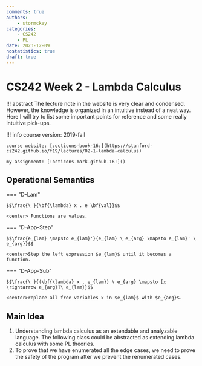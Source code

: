 ```yaml
---
comments: true
authors:
    - stormckey
categories:
    - CS242
    - PL
date: 2023-12-09
nostatistics: true
draft: true
---
```


# CS242 Week 2 - Lambda Calculus

!!! abstract
    The lecture note in the website is very clear and condensed. However, the knowledge is organized in an intuitive instead of a neat way. Here I will try to list some important points for reference and some really intuitive pick-ups.

<!-- more -->

!!! info
    course version: 2019-fall

    course website: [:octicons-book-16:](https://stanford-cs242.github.io/f19/lectures/02-1-lambda-calculus)

    my assignment: [:octicons-mark-github-16:]()


## Operational Semantics

=== "D-Lam"

    $$\frac{\ }{\bf{\lambda} x . e \bf{val}}$$

    <center> Functions are values.

=== "D-App-Step"

    $$\frac{e_{lam} \mapsto e_{lam}'}{e_{lam} \ e_{arg} \mapsto e_{lam}' \ e_{arg}}$$

    <center>Step the left expression $e_{lam}$ until it becomes a function.

=== "D-App-Sub"

    $$\frac{\ }{(\bf{\lambda} x . e_{lam}) \ e_{arg} \mapsto [x \rightarrow e_{arg}]\ e_{lam}}$$

    <center>replace all free variables x in $e_{lam}$ with $e_{arg}$.

## Main Idea

1. Understanding lambda calculus as an extendable and analyzable language. The following class could be abstracted as extending lambda calculus with some PL theories.
2. To prove that we have enumerated all the edge cases, we need to prove the safety of the program after we prevent the renumerated cases.
